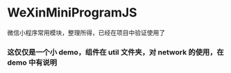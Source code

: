 # WeXinMiniProgramJS
 微信小程序常用模块，整理所得，已经在项目中验证使用了

### 这仅仅是一个小 demo，组件在 util 文件夹，对 network 的使用，在 demo 中有说明
